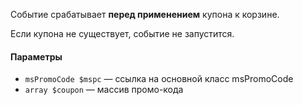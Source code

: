 Событие срабатывает **перед применением** купона к корзине.

Если купона не существует, событие не запустится.

#### Параметры
* `msPromoCode $mspc` — ссылка на основной класс msPromoCode
* `array $coupon` — массив промо-кода
